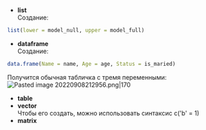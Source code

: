 - **list**  
Создание:  
```R  
list(lower = model_null, upper = model_full)  
```  
- **dataframe**  
Создание:  
```R  
data.frame(Name = name, Age = age, Status = is_maried)  
```  
Получится обычная табличка с тремя переменными:  
![Pasted image 20220908212956.png|170](https://github.com/PolkaDott/Data-Science-Summaries/blob/main/Язык%20R/attachments/Pasted%20image%2020220908212956.png?raw=true)  
- **table**  
- **vector**  
Чтобы его создать, можно использовать синтаксис c('b' = 1)  
- **matrix**  
